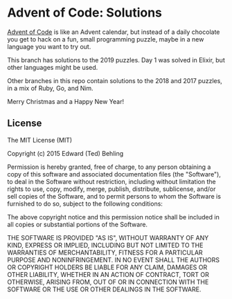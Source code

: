 Advent of Code: Solutions
========================

[Advent of Code](http://adventofcode.com/) is like an Advent calendar, but instead of a daily chocolate
 you get to hack on a fun, small programming puzzle, maybe in a new language you want to try out.

This branch has solutions to the 2019 puzzles.  Day 1 was solved in Elixir, but other languages might be used.

Other branches in this repo contain solutions to the 2018 and 2017 puzzles, in a mix of Ruby, Go, and Nim.

Merry Christmas and a Happy New Year!


License
-------
The MIT License (MIT)

Copyright (c) 2015 Edward (Ted) Behling

Permission is hereby granted, free of charge, to any person obtaining a copy
of this software and associated documentation files (the "Software"), to deal
in the Software without restriction, including without limitation the rights
to use, copy, modify, merge, publish, distribute, sublicense, and/or sell
copies of the Software, and to permit persons to whom the Software is
furnished to do so, subject to the following conditions:

The above copyright notice and this permission notice shall be included in all
copies or substantial portions of the Software.

THE SOFTWARE IS PROVIDED "AS IS", WITHOUT WARRANTY OF ANY KIND, EXPRESS OR
IMPLIED, INCLUDING BUT NOT LIMITED TO THE WARRANTIES OF MERCHANTABILITY,
FITNESS FOR A PARTICULAR PURPOSE AND NONINFRINGEMENT. IN NO EVENT SHALL THE
AUTHORS OR COPYRIGHT HOLDERS BE LIABLE FOR ANY CLAIM, DAMAGES OR OTHER
LIABILITY, WHETHER IN AN ACTION OF CONTRACT, TORT OR OTHERWISE, ARISING FROM,
OUT OF OR IN CONNECTION WITH THE SOFTWARE OR THE USE OR OTHER DEALINGS IN THE
SOFTWARE.
